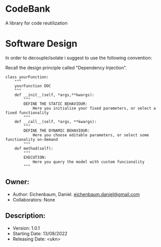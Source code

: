# CodeBank
A library for code reutilization

# Software Design

In order to decouple/isolate i suggest to use the following convention:

Recall the design principle called "Dependency Injection".
```
class yourFunction:
    """
    yourFunction DOC
    """
    def __init__(self, *args,**kwargs):
        """
        DEFINE THE STATIC BEHAVIOUR:
            Here you initialize your fixed parameters, or select a fixed functionality
        """
    def __call__(self, *args, **kwargs):
        """
        DEFINE THE DYNAMIC BEHAVIOUR:
            Here you choose editable parameters, or select some functionality on-demand
        """
    def method(self):
        """
        EXECUTION:
            Here you query the model with custom funcionality
        """
```



## Owner:
- Author: Eichenbaum, Daniel. eichenbaum.daniel@gmail.com
- Collaborators: None

## Description:
- Version: 1.0.1 
- Starting Date: 13/08/2022
- Releasing Date: \<ukn\>


